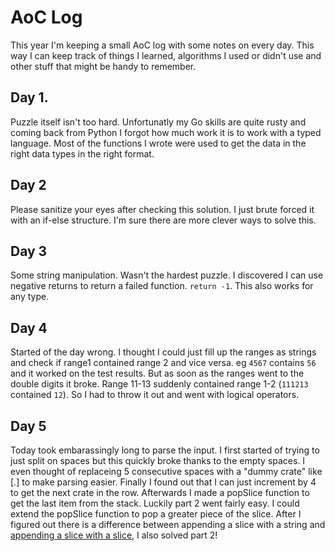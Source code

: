 # AoC Log

This year I'm keeping a small AoC log with some notes on every day. This way I can keep track of things I learned, algorithms I used or didn't use and other stuff that might be handy to remember.

## Day 1.
Puzzle itself isn't too hard. Unfortunatly my Go skills are quite rusty and coming back from Python I forgot how much work it is to work with a typed language. Most of the functions I wrote were used to get the data in the right data types in the right format.

## Day 2
Please sanitize your eyes after checking this solution. I just brute forced it with an if-else structure. I'm sure there are more clever ways to solve this. 

## Day 3
Some string manipulation. Wasn't the hardest puzzle. I discovered I can use negative returns to return a failed function. `return -1`. This also works for any type. 

## Day 4
Started of the day wrong. I thought I could just fill up the ranges as strings and check if range1 contained range 2 and vice versa. eg `4567` contains `56` and it worked on the test results. But as soon as the ranges went to the double digits it broke. Range 11-13 suddenly contained range 1-2 (`111213` contained `12`). So I had to throw it out and went with logical operators.  

## Day 5
Today took embarassingly long to parse the input. I first started of trying to just split on spaces but this quickly broke thanks to the empty spaces. I even thought of replaceing 5 consecutive spaces with a "dummy crate" like [.] to make parsing easier. Finally I found out that I can just increment by 4 to get the next crate in the row. Afterwards I made a popSlice function to get the last item from the stack. Luckily part 2 went fairly easy. I could extend the popSlice function to pop a greater piece of the slice. After I figured out there is a difference between appending a slice with a string and [appending a slice with a slice](https://freshman.tech/snippets/go/concatenate-slices/), I also solved part 2!